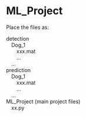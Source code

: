# ML_Project

Place the files as:  
  
detection  
&emsp;Dog_1  
&emsp;&emsp;xxx.mat  
&emsp;&emsp;...  
&emsp;...  
prediction  
&emsp;Dog_1  
&emsp;&emsp;xxx.mat  
&emsp;&emsp;...  
&emsp;...  
ML_Project (main project files)  
&emsp;xx.py  